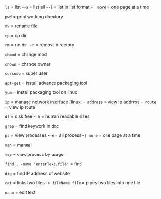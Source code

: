 `ls` = list
-`-a` = list all
-`-l` = list in list format
-`| more` = one page at a time

`pwd` = print working directory

`mv` = rename file

`cp` = cp dir

`rm` = rm dir
-`-r` = remove directory


`chmod` = change mod

`chown` = change owner

`su/sudo` = super user

`apt-get` = install advance packaging tool

`yum` = install packaging tool on linux

`ip` = manage network interface [linux]
-` address` = view ip address
-` route` = view ip route 

`df` = disk free
-`-h` = human readable sizes

`grep` = find keywork in doc

`ps` = view processes
-`-e` = all process
-`| more` = one page at a time

`man` = manual

`top` = view process by usage

`find . -name 'enterText.file'` = find

`dig` = find IP address of website

`cat` = links two files
-`> fileName.file` = pipes two files into one file 


`nano` = edit text

